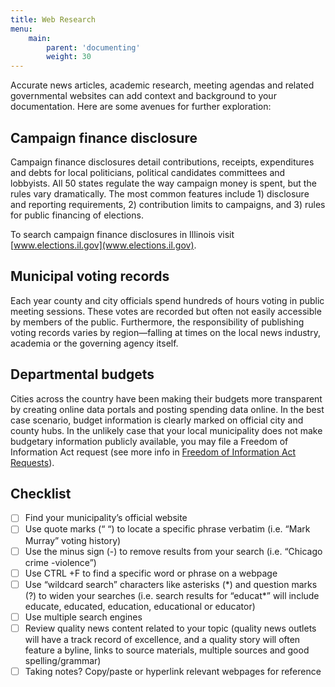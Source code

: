 ```yaml
---
title: Web Research
menu:
    main:
        parent: 'documenting'
        weight: 30
---
```

Accurate news articles, academic research, meeting agendas and related governmental websites can add context and background to your documentation. Here are some avenues for further exploration:

## Campaign finance disclosure

Campaign finance disclosures detail contributions, receipts, expenditures and debts for local politicians, political candidates committees and lobbyists. All 50 states regulate the way campaign money is spent, but the rules vary dramatically. The most common features include 1) disclosure and reporting requirements, 2) contribution limits to campaigns, and 3) rules for public financing of elections.

To search campaign finance disclosures in Illinois visit [www.elections.il.gov](www.elections.il.gov).

## Municipal voting records

Each year county and city officials spend hundreds of hours voting in public meeting sessions. These votes are recorded but often not easily accessible by members of the public. Furthermore, the responsibility of publishing voting records varies by region—falling at times on the local news industry, academia or the governing agency itself.

## Departmental budgets

Cities across the country have been making their budgets more transparent by creating online data portals and posting spending data online. In the best case scenario, budget information is clearly marked on official city and county hubs. In the unlikely case that your local municipality does not make budgetary information publicly available, you may file a Freedom of Information Act request (see more info in [Freedom of Information Act Requests](/going-public/foia/)).

## Checklist

- [ ] Find your municipality’s official website
- [ ] Use quote marks (“ “) to locate a specific phrase verbatim (i.e. “Mark Murray” voting history)
- [ ] Use the minus sign (-) to remove results from your search (i.e. “Chicago crime -violence”)
- [ ] Use CTRL +F to find a specific word or phrase on a webpage
- [ ] Use “wildcard search” characters like asterisks (\*) and question marks (?) to widen your searches (i.e. search results for “educat*” will include educate, educated, education, educational or educator)
- [ ] Use multiple search engines
- [ ] Review quality news content related to your topic (quality news outlets will have a track record of excellence, and a quality story will often feature a byline, links to source materials, multiple sources and good spelling/grammar)
- [ ] Taking notes? Copy/paste or hyperlink relevant webpages for reference

